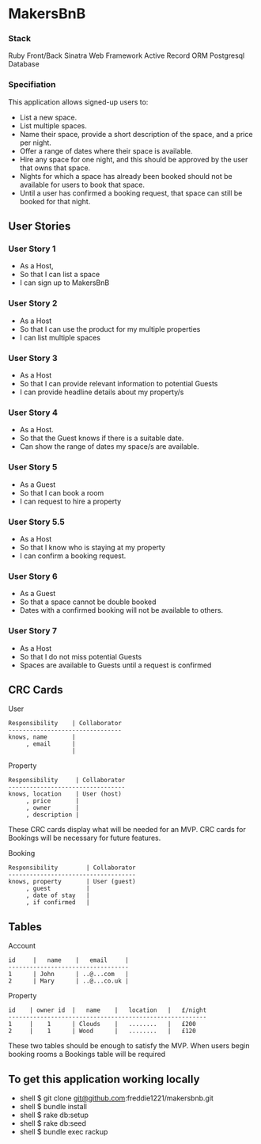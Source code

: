 # MakersBnB #

### Stack ###

Ruby Front/Back
Sinatra Web Framework
Active Record ORM
Postgresql Database

### Specifiation ###

This application allows signed-up users to:

- List a new space.
- List multiple spaces.
 - Name their space, provide a short description of the space, and a price per night.
- Offer a range of dates where their space is available.
- Hire any space for one night, and this should be approved by the user that owns that space.
 - Nights for which a space has already been booked should not be available for users to book that space.
 - Until a user has confirmed a booking request, that space can still be booked for that night.

## User Stories ##

### User Story 1 ###
* As a Host,
* So that I can list a space
* I can sign up to MakersBnB

### User Story 2 ###
* As a Host
* So that I can use the product for my multiple properties
* I can list multiple spaces

### User Story 3 ###
* As a Host
* So that I can provide relevant information to potential Guests
* I can provide headline details about my property/s

### User Story 4 ###
* As a Host.
* So that the Guest knows if there is a suitable date.
* Can show the range of dates my space/s are available.

### User Story 5 ###
* As a Guest
* So that I can book a room
* I can request to hire a property

### User Story 5.5 ###
* As a Host
* So that I know who is staying at my property
* I can confirm a booking request.

### User Story 6 ###
* As a Guest
* So that a space cannot be double booked
* Dates with a confirmed booking will not be available to others.

### User Story 7 ###
* As a Host
* So that I do not miss potential Guests
* Spaces are available to Guests until a request is confirmed


CRC Cards
---------

User

```
Responsibility    | Collaborator
--------------------------------
knows, name       |
     , email      |
                  |
```

Property

```
Responsibility     | Collaborator
---------------------------------
knows, location    | User (host)
     , price       |
     , owner       |
     , description |
```

These CRC cards display what will be needed for an MVP.
CRC cards for Bookings will be necessary for future features.

Booking

```
Responsibility        | Collaborator
------------------------------------
knows, property       | User (guest)
     , guest          |
     , date of stay   |
     , if confirmed   |
```

Tables
------

Account

```
id     |   name    |   email     |
----------------------------------
1      | John      | ..@...com   |
2      | Mary      | ..@...co.uk |
```

Property

```
id    | owner id  |   name    |   location   |   £/night
--------------------------------------------------------
1     |    1      | Clouds    |   ........   |   £200
2     |    1      | Wood      |   ........   |   £120
```

These two tables should be enough to satisfy the MVP.
When users begin booking rooms a Bookings table will be required



## To get this application working locally
* shell $ git clone git@github.com:freddie1221/makersbnb.git
* shell $ bundle install
* shell $ rake db:setup
* shell $ rake db:seed
* shell $ bundle exec rackup
